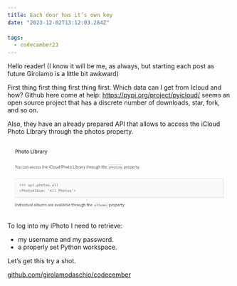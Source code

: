 ```yaml
---
title: Each door has it’s own key
date: "2023-12-02T13:12:03.284Z"

tags:
  - codecember23
---
```


Hello reader! (I know it will be me, as always, but starting each post as future Girolamo is a little bit awkward)

First thing first thing first thing first.
Which data can I get from Icloud and how?
Github here come at help: https://pypi.org/project/pyicloud/ seems an open source project that has a discrete number of downloads, star, fork, and so on.

Also, they have an already prepared API that allows to access the iCloud Photo Library through the photos property.

![A screenshot of PyIcloud documentation](image.png)


To log into my iPhoto I need to retrieve:
- my username and my password.
- a properly set Python workspace.

Let’s get this try a shot.

[github.com/girolamodaschio/codecember](https://github.com/girolamodaschio/codecember)